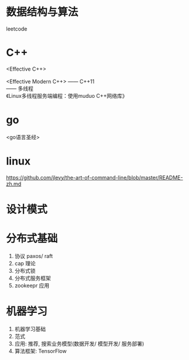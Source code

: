 # 数据结构与算法  
leetcode  

# C++

<Effective C++>  
<Effective STL>  
<Effective Modern C++> —— C++11  
<Cpp Concurrency In Action> —— 多线程  
《Linux多线程服务端编程：使用muduo C++网络库》  

# go

<go语言圣经>

# linux
https://github.com/jlevy/the-art-of-command-line/blob/master/README-zh.md  

# 设计模式

# 分布式基础

1. 协议 paxos/ raft
2. cap 理论
3. 分布式锁
4. 分布式服务框架
5. zookeepr 应用

#  机器学习

1. 机器学习基础
2. 范式
3. 应用: 推荐, 搜索业务模型(数据开发/ 模型开发/ 服务部署)
4. 算法框架: TensorFlow
